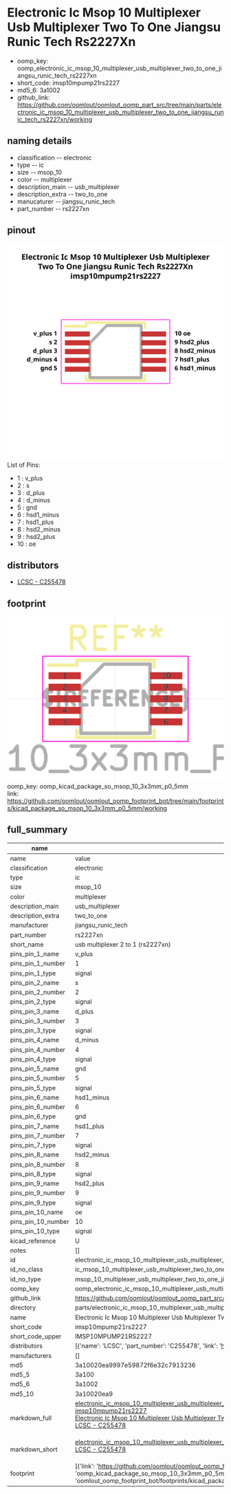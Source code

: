 # Electronic Ic Msop 10 Multiplexer Usb Multiplexer Two To One Jiangsu Runic Tech Rs2227Xn

  
* oomp_key: oomp_electronic_ic_msop_10_multiplexer_usb_multiplexer_two_to_one_jiangsu_runic_tech_rs2227xn 
* short_code: imsp10mpump21rs2227
* md5_6: 3a1002  
* github_link: https://github.com/oomlout/oomlout_oomp_part_src/tree/main/parts/electronic_ic_msop_10_multiplexer_usb_multiplexer_two_to_one_jiangsu_runic_tech_rs2227xn/working  
## naming details
* classification -- electronic
* type -- ic
* size -- msop_10
* color -- multiplexer
* description_main -- usb_multiplexer
* description_extra -- two_to_one
* manucaturer -- jiangsu_runic_tech
* part_number -- rs2227xn
## pinout
![](working_pinout_600.png)  
List of Pins:

* 1 : v_plus
* 2 : s
* 3 : d_plus
* 4 : d_minus
* 5 : gnd
* 6 : hsd1_minus
* 7 : hsd1_plus
* 8 : hsd2_minus
* 9 : hsd2_plus
* 10 : oe
## distributors
* [LCSC - C255478](https://lcsc.com/product-detail/C255478.html)  



## footprint

![](footprint/0/working/working_600.png)  
oomp_key: oomp_kicad_package_so_msop_10_3x3mm_p0_5mm  
link: https://github.com/oomlout/oomlout_oomp_footprint_bot/tree/main/footprints/kicad_package_so_msop_10_3x3mm_p0_5mm/working  

## full_summary
| name | value | 
| --- | --- | 
| name | value | 
| classification | electronic | 
| type | ic | 
| size | msop_10 | 
| color | multiplexer | 
| description_main | usb_multiplexer | 
| description_extra | two_to_one | 
| manufacturer | jiangsu_runic_tech | 
| part_number | rs2227xn | 
| short_name | usb multiplexer 2 to 1 (rs2227xn) | 
| pins_pin_1_name | v_plus | 
| pins_pin_1_number | 1 | 
| pins_pin_1_type | signal | 
| pins_pin_2_name | s | 
| pins_pin_2_number | 2 | 
| pins_pin_2_type | signal | 
| pins_pin_3_name | d_plus | 
| pins_pin_3_number | 3 | 
| pins_pin_3_type | signal | 
| pins_pin_4_name | d_minus | 
| pins_pin_4_number | 4 | 
| pins_pin_4_type | signal | 
| pins_pin_5_name | gnd | 
| pins_pin_5_number | 5 | 
| pins_pin_5_type | signal | 
| pins_pin_6_name | hsd1_minus | 
| pins_pin_6_number | 6 | 
| pins_pin_6_type | gnd | 
| pins_pin_7_name | hsd1_plus | 
| pins_pin_7_number | 7 | 
| pins_pin_7_type | signal | 
| pins_pin_8_name | hsd2_minus | 
| pins_pin_8_number | 8 | 
| pins_pin_8_type | signal | 
| pins_pin_9_name | hsd2_plus | 
| pins_pin_9_number | 9 | 
| pins_pin_9_type | signal | 
| pins_pin_10_name | oe | 
| pins_pin_10_number | 10 | 
| pins_pin_10_type | signal | 
| kicad_reference | U | 
| notes | [] | 
| id | electronic_ic_msop_10_multiplexer_usb_multiplexer_two_to_one_jiangsu_runic_tech_rs2227xn | 
| id_no_class | ic_msop_10_multiplexer_usb_multiplexer_two_to_one_jiangsu_runic_tech_rs2227xn | 
| id_no_type | msop_10_multiplexer_usb_multiplexer_two_to_one_jiangsu_runtech_rs2227xn | 
| oomp_key | oomp_electronic_ic_msop_10_multiplexer_usb_multiplexer_two_to_one_jiangsu_runic_tech_rs2227xn | 
| github_link | https://github.com/oomlout/oomlout_oomp_part_src/tree/main/parts/electronic_ic_msop_10_multiplexer_usb_multiplexer_two_to_one_jiangsu_runic_tech_rs2227xn/working | 
| directory | parts/electronic_ic_msop_10_multiplexer_usb_multiplexer_two_to_one_jiangsu_runic_tech_rs2227xn | 
| name | Electronic Ic Msop 10 Multiplexer Usb Multiplexer Two To One Jiangsu Runic Tech Rs2227Xn | 
| short_code | imsp10mpump21rs2227 | 
| short_code_upper | IMSP10MPUMP21RS2227 | 
| distributors | [{'name': 'LCSC', 'part_number': 'C255478', 'link': 'https://lcsc.com/product-detail/C255478.html', 'id': 'distributor_lcsc'}] | 
| manufacturers | [] | 
| md5 | 3a10020ea9997e59872f6e32c7913236 | 
| md5_5 | 3a100 | 
| md5_6 | 3a1002 | 
| md5_10 | 3a10020ea9 | 
| markdown_full | [electronic_ic_msop_10_multiplexer_usb_multiplexer_two_to_one_jiangsu_runic_tech_rs2227xn](https://github.com/oomlout/oomlout_oomp_part_src/tree/main/parts/electronic_ic_msop_10_multiplexer_usb_multiplexer_two_to_one_jiangsu_runic_tech_rs2227xn/working)<br>[imsp10mpump21rs2227](https://github.com/oomlout/oomlout_oomp_part_src/tree/main/parts/electronic_ic_msop_10_multiplexer_usb_multiplexer_two_to_one_jiangsu_runic_tech_rs2227xn/working)<br>[Electronic Ic Msop 10 Multiplexer Usb Multiplexer Two To One Jiangsu Runic Tech Rs2227Xn](https://github.com/oomlout/oomlout_oomp_part_src/tree/main/parts/electronic_ic_msop_10_multiplexer_usb_multiplexer_two_to_one_jiangsu_runic_tech_rs2227xn/working)<br>[LCSC - C255478<br>](https://lcsc.com/product-detail/C255478.html)<br> | 
| markdown_short | [electronic_ic_msop_10_multiplexer_usb_multiplexer_two_to_one_jiangsu_runic_tech_rs2227xn](https://github.com/oomlout/oomlout_oomp_part_src/tree/main/parts/electronic_ic_msop_10_multiplexer_usb_multiplexer_two_to_one_jiangsu_runic_tech_rs2227xn/working)<br>[LCSC - C255478<br>](https://lcsc.com/product-detail/C255478.html)<br> | 
| footprint | [{'link': 'https://github.com/oomlout/oomlout_oomp_footprint_bot/tree/main/foootprntss/kicad_package_so_msop_10_3x3mm_p0_5mm', 'oomp_key': 'oomp_kicad_package_so_msop_10_3x3mm_p0_5mm', 'directory': 'oomlout_oomp_footprint_bot/footprints/kicad_package_so_msop_10_3x3mm_p0_5mm//working/working.kicad_mod'}] | 
